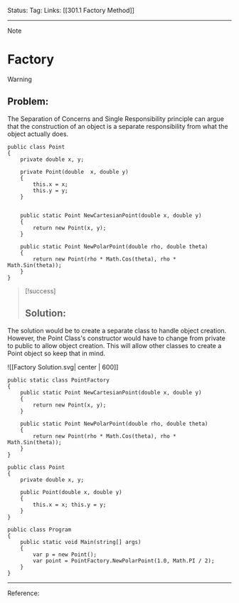 Status: 
Tag:
Links: [[301.1 Factory Method]]

---
> [!note] 
>  # Factory


> [!warning] 
> ## Problem: 

The Separation of Concerns and Single Responsibility principle can argue that the construction of an object is a separate responsibility from what the object actually does.

``` run-csharp
public class Point
{
	private double x, y;
	
	private Point(double  x, double y)
	{
		this.x = x;
		this.y = y;
	}
	
	
	public static Point NewCartesianPoint(double x, double y)
	{
		return new Point(x, y);
	}
	
	public static Point NewPolarPoint(double rho, double theta)
	{
		return new Point(rho * Math.Cos(theta), rho * Math.Sin(theta));
	}
}

```


> [!success] 
> ## Solution: 

The solution would be to create a separate class to handle object creation. However, the Point Class's constructor would have to change from private to public to allow object creation. This will allow other classes to create a Point object so keep that in mind.

![[Factory Solution.svg| center | 600]]

``` run-csharp
public static class PointFactory
{
	public static Point NewCartesianPoint(double x, double y)
	{
		return new Point(x, y);
	}
	
	public static Point NewPolarPoint(double rho, double theta)
	{
		return new Point(rho * Math.Cos(theta), rho * Math.Sin(theta));
	}
}
```

``` run-csharp
public class Point
{
	private double x, y; 
	
	public Point(double x, double y) 
	{ 
		this.x = x; this.y = y; 
	}
}
```

``` run-csharp
public class Program
{
	public static void Main(string[] args)
	{
		var p = new Point();
		var point = PointFactory.NewPolarPoint(1.0, Math.PI / 2);
	}
}
```

---
Reference: